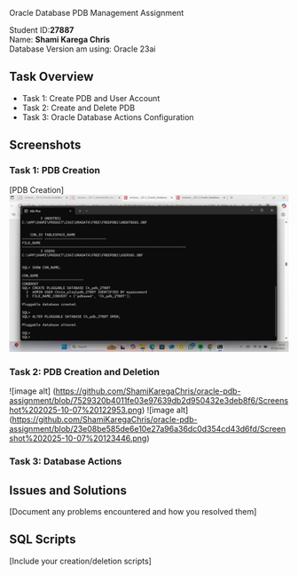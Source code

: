 Oracle Database PDB Management Assignment

Student ID:**27887**  
Name: **Shami Karega Chris**  
Database Version am using: Oracle 23ai

## Task Overview
- Task 1: Create PDB and User Account
- Task 2: Create and Delete PDB
- Task 3: Oracle Database Actions Configuration

## Screenshots

### Task 1: PDB Creation
[PDB Creation] ![image alt](https://github.com/ShamiKaregaChris/oracle-pdb-assignment/blob/11f82ab9e6cf17af39c1e3cd7b7c1fdee2eddda0/Screenshot%202025-10-07%20122349.png)

### Task 2: PDB Creation and Deletion
![image alt] (https://github.com/ShamiKaregaChris/oracle-pdb-assignment/blob/7529320b4011fe03e97639db2d950432e3deb8f6/Screenshot%202025-10-07%20122953.png)
![image alt] (https://github.com/ShamiKaregaChris/oracle-pdb-assignment/blob/23e08be585de6e10e27a96a36dc0d354cd43d6fd/Screenshot%202025-10-07%20123446.png)

### Task 3: Database Actions

## Issues and Solutions
[Document any problems encountered and how you resolved them]

## SQL Scripts
[Include your creation/deletion scripts]
